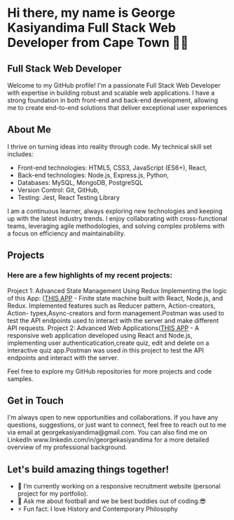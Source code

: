 <h1>Hi there, my name is George Kasiyandima Full Stack Web Developer from Cape Town 👋🏿</h1>

<h2>Full Stack Web Developer</h2>

<p>Welcome to my GitHub profile! I'm a passionate Full Stack Web Developer with expertise in building robust and scalable web applications. I have a strong foundation in both front-end and back-end development, allowing me to create end-to-end solutions that deliver exceptional user experiences</p>

<h2>About Me</h2>

<p>I thrive on turning ideas into reality through code. My technical skill set includes:</p>

- Front-end technologies: HTML5, CSS3, JavaScript (ES6+), React,
- Back-end technologies: Node.js, Express.js, Python,
- Databases: MySQL, MongoDB, PostgreSQL
- Version Control: Git, GitHub,
- Testing: Jest, React Testing Library</p>

<p>I am a continuous learner, always exploring new technologies and keeping up with the latest industry trends. I enjoy collaborating with cross-functional teams, leveraging agile methodologies, and solving complex problems with a focus on efficiency and maintainability.</p>

<h2>Projects</h2>

<h3>Here are a few highlights of my recent projects:</h3>

Project 1: Advanced State Management Using Redux Implementing the logic of this App: ([THIS APP](https://advanced-state-wheel.herokuapp.com/) - Finite state 
           machine built with React, Node.js, and Redux. Implemented features such as Reducer pattern, Action-creators, Action- types,Async-creators and form 
           management.Postman was used to test the API endpoints used to interact with the server and make different API requests.
Project 2: Advanced Web Applications([THIS APP](https://advanced-apps-articles.herokuapp.com/) - A responsive web application developed using React and 
           Node.js, implementing user authenticatication,create quiz, edit and delete on a interactive quiz app.Postman was used in this project to test the 
           API endpoints and interact with the server.

Feel free to explore my GitHub repositories for more projects and code samples.

<h2>Get in Touch</h2>

<p>I'm always open to new opportunities and collaborations. If you have any questions, suggestions, or just want to connect, feel free to reach out to me via email at georgekasiyandima@gmail.com. You can also find me on LinkedIn www.linkedin.com/in/georgekasiyandima for a more detailed overview of my professional background.</p>

<h2>Let's build amazing things together!</h2>

- 🔭 I’m currently working on a responsive recruitment website (personal project for my portfolio).
- 💬 Ask me about football and we be best buddies out of coding.😎
- ⚡ Fun fact: I love History and Contemporary Philosophy

